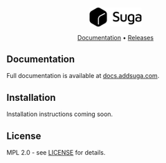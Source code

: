 <p align="center">
    <picture>
      <source media="(prefers-color-scheme: dark)" srcset="docs/logo/suga-dark.svg">
      <source media="(prefers-color-scheme: light)" srcset="docs/logo/suga-light.svg">
      <img width="120" alt="Shows a black logo in light color mode and a white one in dark color mode." src="docs/logo/suga-light.svg">
    </picture>
</p>


<p align="center">
  <a href="https://docs.addsuga.com">Documentation</a> •
  <a href="https://github.com/nitrictech/suga/releases">Releases</a>
</p>

## Documentation

Full documentation is available at [docs.addsuga.com](https://docs.addsuga.com).

## Installation

Installation instructions coming soon.

## License

MPL 2.0 - see [LICENSE](LICENSE) for details.
